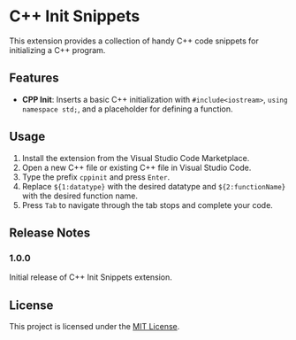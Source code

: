 # C++ Init Snippets

This extension provides a collection of handy C++ code snippets for initializing a C++ program.

## Features

- **CPP Init**: Inserts a basic C++ initialization with `#include<iostream>`, `using namespace std;`, and a placeholder for defining a function.

## Usage

1. Install the extension from the Visual Studio Code Marketplace.
2. Open a new C++ file or existing C++ file in Visual Studio Code.
3. Type the prefix `cppinit` and press `Enter`.
4. Replace `${1:datatype}` with the desired datatype and `${2:functionName}` with the desired function name.
5. Press `Tab` to navigate through the tab stops and complete your code.

## Release Notes

### 1.0.0

Initial release of C++ Init Snippets extension.

## License

This project is licensed under the [MIT License](LICENSE).
